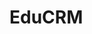 # EduCRM

<!-- ## Built With
<a href='//laravel.com'><img width='300px' src="https://camo.githubusercontent.com/5ceadc94fd40688144b193fd8ece2b805d79ca9b/68747470733a2f2f6c61726176656c2e636f6d2f6173736574732f696d672f636f6d706f6e656e74732f6c6f676f2d6c61726176656c2e737667"></a>

## Install and Run
- clone project
- install composer dependencies using `composer install` (of course you need, php and composer
- create `.env` file by copying from `.env.example`
- run `php artisan key:generate` command, this will get APP_KEY in `.env` file
- create database and fill information in `.env' file
- now run migrations for creating table `php artisan migrate`
- Now run `php artisan serve`, which will run your app on `localhost:8000`.
- That's It, You can modify and create a pull request, Thanks. -->
